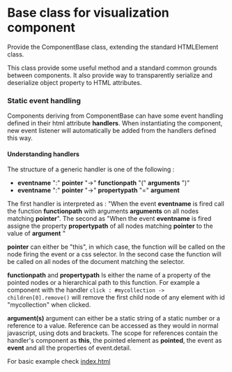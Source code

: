 # Base class for visualization component

Provide the ComponentBase class, extending the standard HTMLElement class.

This class provide some useful method and a standard common grounds between components. It also provide way to transparently serialize and deserialize object property to HTML attributes.

### Static event handling

Components deriving from ComponentBase can have some event handling defined in their html attribute **handlers**.
When instantiating the component, new event listener will automatically be added from the handlers defined this way.

#### Understanding handlers

The structure of a generic handler is one of the following :

 - **eventname** ":" **pointer** "->" **functionpath** "(" **arguments** ")"
 - **eventname** ":" **pointer** "->" **propertypath** "=" **argument** 

The first handler is interpreted as : "When the event **eventname** is fired call the function **functionpath** with arguments **arguments** on all nodes matching **pointer**". The second as  "When the event **eventname** is fired assigne the property **propertypath** of all nodes matching **pointer** to the value of **argument** "

**pointer** can either be "this", in which case, the function will be called on the node firing the event or a css selector. In the second case the function will be called on all nodes of the document matching the selector.

**functionpath** and **propertypath** Is either the name of a property of the pointed nodes or a hierarchical path to this function. 
For example a component with the handler ```click : #mycollection -> children[0].remove()``` will remove the first child node of any element with id "mycollection" when clicked.

**argument(s)** argument can either be a static string of a static number or a reference to a value. Reference can be accessed as they would in normal javascript, using dots and brackets. The scope for references contain the handler's component as **this**, the pointed element as **pointed**, the event as **event** and all the properties of event.detail.




For basic example check [index.html](./index.html)